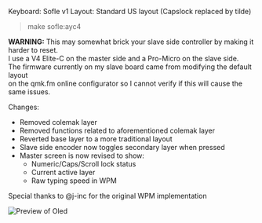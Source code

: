 Keyboard: Sofle v1
Layout: Standard US layout (Capslock replaced by tilde)

> make sofle:ayc4

**WARNING:**
This may somewhat brick your slave side controller by making it harder to reset.  
I use a V4 Elite-C on the master side and a Pro-Micro on the slave side.  
The firmware currently on my slave board came from modifying the default layout  
on the qmk.fm online configurator so I cannot verify if this will cause the same issues.

Changes:
* Removed colemak layer
* Removed functions related to aforementioned colemak layer
* Reverted base layer to a more traditional layout
* Slave side encoder now toggles secondary layer when pressed
* Master screen is now revised to show:
  - Numeric/Caps/Scroll lock status
  - Current active layer
  - Raw typing speed in WPM

 Special thanks to @j-inc for the original WPM implementation

![Preview of Oled](https://cdn.discordapp.com/attachments/242588884138065920/750738226108563526/IMG_8354.jpg)
